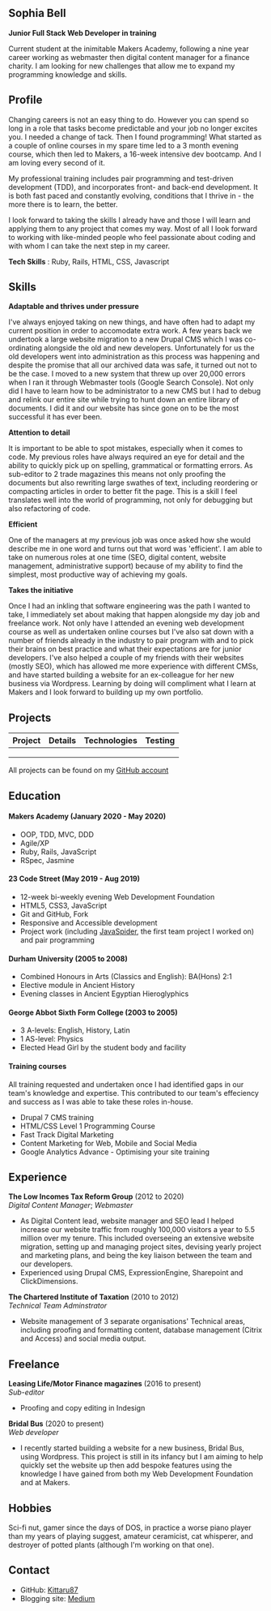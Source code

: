 ## Sophia Bell

**Junior Full Stack Web Developer in training**

Current student at the inimitable Makers Academy, following a nine year career working as webmaster then digital content manager for a finance charity. I am looking for new challenges that allow me to expand my programming knowledge and skills.

## Profile

Changing careers is not an easy thing to do. However you can spend so long in a role that tasks become predictable and your job no longer excites you. I needed a change of tack. Then I found programming! What started as a couple of online courses in my spare time led to a 3 month evening course, which then led to Makers, a 16-week intensive dev bootcamp. And I am loving every second of it.

My professional training includes pair programming and test-driven development (TDD), and incorporates front- and back-end development. It is both fast paced and constantly evolving, conditions that I thrive in - the more there is to learn, the better.

I look forward to taking the skills I already have and those I will learn and applying them to any project that comes my way. Most of all I look forward to working with like-minded people who feel passionate about coding and with whom I can take the next step in my career.

**Tech Skills** : Ruby, Rails, HTML, CSS, Javascript

## Skills

**Adaptable and thrives under pressure**

I've always enjoyed taking on new things, and have often had to adapt my current position in order to accomodate extra work. A few years back we undertook a large website migration to a new Drupal CMS which I was co-ordinating alongside the old and new developers. Unfortunately for us the old developers went into administration as this process was happening and despite the promise that all our archived data was safe, it turned out not to be the case. I moved to a new system that threw up over 20,000 errors when I ran it through Webmaster tools (Google Search Console). Not only did I have to learn how to be administrator to a new CMS but I had to debug and relink our entire site while trying to hunt down an entire library of documents. I did it and our website has since gone on to be the most successful it has ever been.

**Attention to detail**

It is important to be able to spot mistakes, especially when it comes to code. My previous roles have always required an eye for detail and the ability to quickly pick up on spelling, grammatical or formatting errors. As sub-editor to 2 trade magazines this means not only proofing the documents but also rewriting large swathes of text, including reordering or compacting articles in order to better fit the page. This is a skill I feel translates well into the world of programming, not only for debugging but also refactoring of code.

**Efficient**

One of the managers at my previous job was once asked how she would describe me in one word and turns out that word was 'efficient'. I am able to take on numerous roles at one time (SEO, digital content, website management, administrative support) because of my ability to find the simplest, most productive way of achieving my goals.

**Takes the initiative**

Once I had an inkling that software engineering was the path I wanted to take, I immediately set about making that happen alongside my day job and freelance work. Not only have I attended an evening web development course as well as undertaken online courses but I've also sat down with a number of friends already in the industry to pair program with and to pick their brains on best practice and what their expectations are for junior developers. I've also helped a couple of my friends with their websites (mostly SEO), which has allowed me more experience with different CMSs, and have started building a website for an ex-colleague for her new business via Wordpress. Learning by doing will compliment what I learn at Makers and I look forward to building up my own portfolio.

## Projects
| Project       | Details       | Technologies  | Testing  |
| ------------- |:-------------:| :------------:|---------:|
|               |               |               |          |
|               |               |               |          |
|               |               |               |          |

All projects can be found on my [GitHub account](https://github.com/Kittaru87)
## Education

#### Makers Academy (January 2020 - May 2020)

- OOP, TDD, MVC, DDD
- Agile/XP
- Ruby, Rails, JavaScript
- RSpec, Jasmine

#### 23 Code Street (May 2019 - Aug 2019)

- 12-week bi-weekly evening Web Development Foundation
- HTML5, CSS3, JavaScript
- Git and GitHub, Fork
- Responsive and Accessible development
- Project work (including [JavaSpider](https://github.com/Kittaru87/JavaSpider), the first team project I worked on) and pair programming

#### Durham University (2005 to 2008)

- Combined Honours in Arts (Classics and English): BA(Hons) 2:1
- Elective module in Ancient History
- Evening classes in Ancient Egyptian Hieroglyphics

#### George Abbot Sixth Form College (2003 to 2005)

- 3 A-levels: English, History, Latin
- 1 AS-level: Physics
- Elected Head Girl by the student body and facility

#### Training courses
All training requested and undertaken once I had identified gaps in our team's knowledge and expertise. This contributed to our team's effeciency and success as I was able to take these roles in-house.
- Drupal 7 CMS training
- HTML/CSS Level 1 Programming Course
- Fast Track Digital Marketing
- Content Marketing for Web, Mobile and Social Media
- Google Analytics Advance - Optimising your site training

## Experience

**The Low Incomes Tax Reform Group** (2012 to 2020)    
*Digital Content Manager*; *Webmaster*  
- As Digital Content lead, website manager and SEO lead I helped increase our website traffic from roughly 100,000 visitors a year to 5.5 million over my tenure. This included overseeing an extensive website migration, setting up and managing project sites, devising yearly project and marketing plans, and being the key liaison between the team and our developers.
- Experienced using Drupal CMS, ExpressionEngine, Sharepoint and ClickDimensions.

**The Chartered Institute of Taxation** (2010 to 2012)   
*Technical Team Adminstrator*  
- Website management of 3 separate organisations' Technical areas, including proofing and formatting content, database management (Citrix and Access) and social media output.

## Freelance

**Leasing Life/Motor Finance magazines** (2016 to present)    
*Sub-editor*
- Proofing and copy editing in Indesign

**Bridal Bus** (2020 to present)    
*Web developer*
- I recently started building a website for a new business, Bridal Bus, using Wordpress. This project is still in its infancy but I am aiming to help quickly set the website up then add bespoke features using the knowledge I have gained from both my Web Development Foundation and at Makers. 

## Hobbies

Sci-fi nut, gamer since the days of DOS, in practice a worse piano player than my years of playing suggest, amateur ceramicist, cat whisperer, and destroyer of potted plants (although I'm working on that one).

## Contact
* GitHub: [Kittaru87](https://github.com/Kittaru87)
* Blogging site: [Medium](https://medium.com/@sophbell87)
